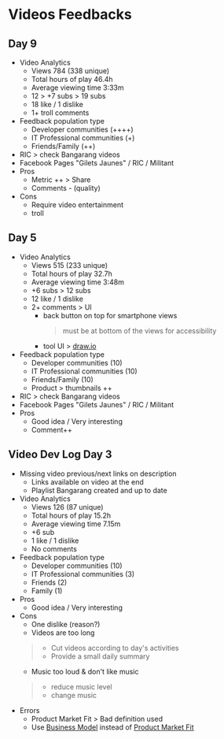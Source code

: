 # Videos Feedbacks
## Day 9
- Video Analytics
    - Views 784 (338 unique)
    - Total hours of play 46.4h
    - Average viewing time 3:33m
    - 12 > +7 subs > 19 subs
    - 18 like / 1 dislike
    - 1+ troll comments
- Feedback population type
    - Developer communities (++++)
    - IT Professional communities (+)
    - Friends/Family (++)
- RIC > check Bangarang videos
- Facebook Pages "Gilets Jaunes" / RIC / Militant
- Pros
    - Metric ++ > Share
    - Comments - (quality)
- Cons
    - Require video entertainment
    - troll

## Day 5
- Video Analytics
    - Views 515 (233 unique)
    - Total hours of play 32.7h
    - Average viewing time 3:48m
    - +6 subs > 12 subs
    - 12 like / 1 dislike
    - 2+ comments > UI 
        - back button on top for smartphone views
            > must be at bottom of the views for accessibility
        - tool UI > [draw.io](https://draw.io)
- Feedback population type
    - Developer communities (10)
    - IT Professional communities (10)
    - Friends/Family (10)
    - Product > thumbnails ++
- RIC > check Bangarang videos
- Facebook Pages "Gilets Jaunes" / RIC / Militant
- Pros
    - Good idea / Very interesting
    - Comment++

## Video Dev Log Day 3
- Missing video previous/next links on description
    - Links available on video at the end
    - Playlist Bangarang created and up to date
- Video Analytics
    - Views 126 (87 unique)
    - Total hours of play 15.2h
    - Average viewing time 7.15m
    - +6 sub
    - 1 like / 1 dislike
    - No comments
- Feedback population type
    - Developer communities (10)
    - IT Professional communities (3)
    - Friends (2)
    - Family (1)
- Pros
    - Good idea / Very interesting
- Cons
    - One dislike (reason?)
    - Videos are too long
    > - Cut videos according to day's activities
    > - Provide a small daily summary
    - Music too loud & don't like music
    > - reduce music level
    > - change music
- Errors
    - Product Market Fit > Bad definition used
    - Use [Business Model](https://en.wikipedia.org/wiki/Business_model) instead of [Product Market Fit](https://en.wikipedia.org/wiki/Product/market_fit)